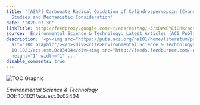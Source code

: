 ```yaml
---
title: '[ASAP] Carbonate Radical Oxidation of Cylindrospermopsin (Cyanotoxin): Kinetic
  Studies and Mechanistic Consideration'
date: '2020-07-30'
linkTitle: http://feedproxy.google.com/~r/acs/esthag/~3/xBWw8YEiBnk/acs.est.0c03404
source: 'Environmental Science & Technology: Latest Articles (ACS Publications)'
description: '<p><img src="https://pubs.acs.org/na101/home/literatum/publisher/achs/journals/content/esthag/0/esthag.ahead-of-print/acs.est.0c03404/20200730/images/medium/es0c03404_0007.gif"
  alt="TOC Graphic"/></p><div><cite>Environmental Science & Technology</cite></div><div>DOI:
  10.1021/acs.est.0c03404</div><img src="http://feeds.feedburner.com/~r/acs/esthag/~4/xBWw8YEiBnk"
  height="1" width="1" ...'
disable_comments: true
---
```

<p><img src="https://pubs.acs.org/na101/home/literatum/publisher/achs/journals/content/esthag/0/esthag.ahead-of-print/acs.est.0c03404/20200730/images/medium/es0c03404_0007.gif" alt="TOC Graphic"/></p><div><cite>Environmental Science & Technology</cite></div><div>DOI: 10.1021/acs.est.0c03404</div><img src="http://feeds.feedburner.com/~r/acs/esthag/~4/xBWw8YEiBnk" height="1" width="1" ...